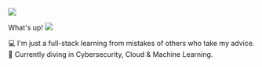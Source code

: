 

<!--
**Phantochi/Phantochi** is a ✨ _special_ ✨ repository because its `README.md` (this file) appears on your GitHub profile.

Here are some ideas to get you started:

💻 I'm developer
🚀 I'm a - and - at -
 I'm a Microsoft MVP
🔥 I'm community leader at -
📝 I'm currently graduating in CyberSecurity
✨ I try to help people who are studying programming on - and -
📫 How to reach me: my site, linkedIn and instagram
-->


![](https://media1.giphy.com/media/TOWeGr70V2R1K/giphy.gif)                         


What's up! ![](https://media.tenor.com/images/2a8b31bea97c6361d9208b9f501fe980/tenor.gif)

💻 I'm just a full-stack learning from mistakes of others who take my advice.
🚀 Currently diving in Cybersecurity, Cloud & Machine Learning.
